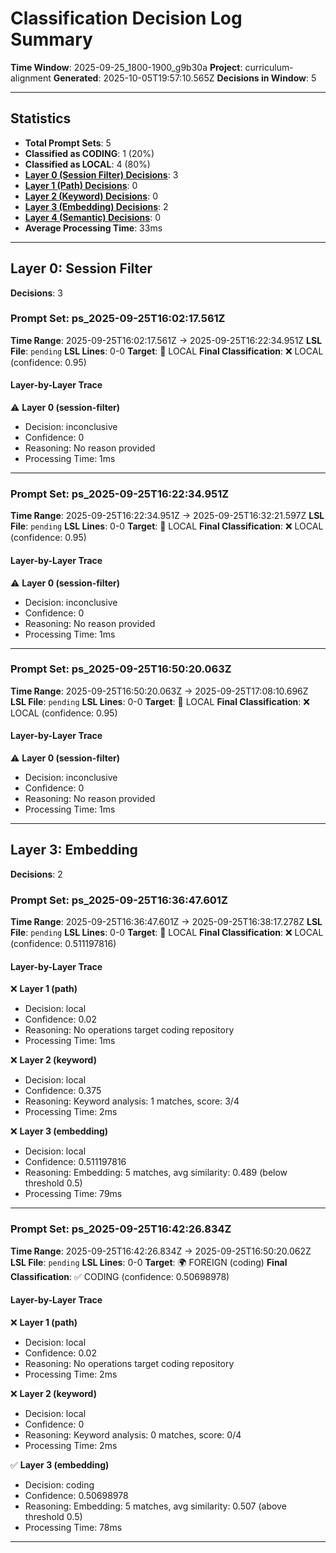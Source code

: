 # Classification Decision Log Summary

**Time Window**: 2025-09-25_1800-1900_g9b30a
**Project**: curriculum-alignment
**Generated**: 2025-10-05T19:57:10.565Z
**Decisions in Window**: 5

---

## Statistics

- **Total Prompt Sets**: 5
- **Classified as CODING**: 1 (20%)
- **Classified as LOCAL**: 4 (80%)
- **[Layer 0 (Session Filter) Decisions](#layer-0-session-filter)**: 3
- **[Layer 1 (Path) Decisions](#layer-1-path)**: 0
- **[Layer 2 (Keyword) Decisions](#layer-2-keyword)**: 0
- **[Layer 3 (Embedding) Decisions](#layer-3-embedding)**: 2
- **[Layer 4 (Semantic) Decisions](#layer-4-semantic)**: 0
- **Average Processing Time**: 33ms

---

## Layer 0: Session Filter

**Decisions**: 3

### Prompt Set: ps_2025-09-25T16:02:17.561Z

**Time Range**: 2025-09-25T16:02:17.561Z → 2025-09-25T16:22:34.951Z
**LSL File**: `pending`
**LSL Lines**: 0-0
**Target**: 📍 LOCAL
**Final Classification**: ❌ LOCAL (confidence: 0.95)

#### Layer-by-Layer Trace

⚠️ **Layer 0 (session-filter)**
- Decision: inconclusive
- Confidence: 0
- Reasoning: No reason provided
- Processing Time: 1ms

---

### Prompt Set: ps_2025-09-25T16:22:34.951Z

**Time Range**: 2025-09-25T16:22:34.951Z → 2025-09-25T16:32:21.597Z
**LSL File**: `pending`
**LSL Lines**: 0-0
**Target**: 📍 LOCAL
**Final Classification**: ❌ LOCAL (confidence: 0.95)

#### Layer-by-Layer Trace

⚠️ **Layer 0 (session-filter)**
- Decision: inconclusive
- Confidence: 0
- Reasoning: No reason provided
- Processing Time: 1ms

---

### Prompt Set: ps_2025-09-25T16:50:20.063Z

**Time Range**: 2025-09-25T16:50:20.063Z → 2025-09-25T17:08:10.696Z
**LSL File**: `pending`
**LSL Lines**: 0-0
**Target**: 📍 LOCAL
**Final Classification**: ❌ LOCAL (confidence: 0.95)

#### Layer-by-Layer Trace

⚠️ **Layer 0 (session-filter)**
- Decision: inconclusive
- Confidence: 0
- Reasoning: No reason provided
- Processing Time: 1ms

---

## Layer 3: Embedding

**Decisions**: 2

### Prompt Set: ps_2025-09-25T16:36:47.601Z

**Time Range**: 2025-09-25T16:36:47.601Z → 2025-09-25T16:38:17.278Z
**LSL File**: `pending`
**LSL Lines**: 0-0
**Target**: 📍 LOCAL
**Final Classification**: ❌ LOCAL (confidence: 0.511197816)

#### Layer-by-Layer Trace

❌ **Layer 1 (path)**
- Decision: local
- Confidence: 0.02
- Reasoning: No operations target coding repository
- Processing Time: 1ms

❌ **Layer 2 (keyword)**
- Decision: local
- Confidence: 0.375
- Reasoning: Keyword analysis: 1 matches, score: 3/4
- Processing Time: 2ms

❌ **Layer 3 (embedding)**
- Decision: local
- Confidence: 0.511197816
- Reasoning: Embedding: 5 matches, avg similarity: 0.489 (below threshold 0.5)
- Processing Time: 79ms

---

### Prompt Set: ps_2025-09-25T16:42:26.834Z

**Time Range**: 2025-09-25T16:42:26.834Z → 2025-09-25T16:50:20.062Z
**LSL File**: `pending`
**LSL Lines**: 0-0
**Target**: 🌍 FOREIGN (coding)
**Final Classification**: ✅ CODING (confidence: 0.50698978)

#### Layer-by-Layer Trace

❌ **Layer 1 (path)**
- Decision: local
- Confidence: 0.02
- Reasoning: No operations target coding repository
- Processing Time: 2ms

❌ **Layer 2 (keyword)**
- Decision: local
- Confidence: 0
- Reasoning: Keyword analysis: 0 matches, score: 0/4
- Processing Time: 2ms

✅ **Layer 3 (embedding)**
- Decision: coding
- Confidence: 0.50698978
- Reasoning: Embedding: 5 matches, avg similarity: 0.507 (above threshold 0.5)
- Processing Time: 78ms

---

